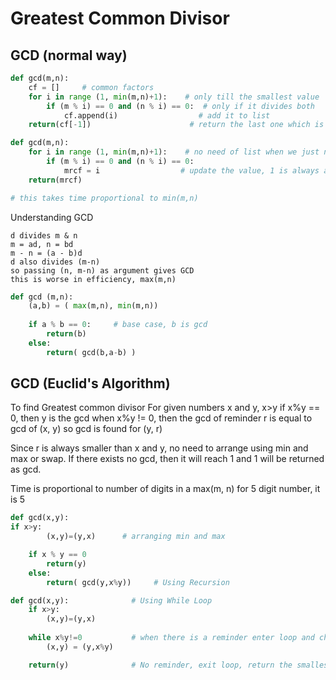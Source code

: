 # Greatest Common Divisor

## GCD (normal way)

```python
def gcd(m,n):
	cf = []     # common factors
	for i in range (1, min(m,n)+1):    # only till the smallest value
		if (m % i) == 0 and (n % i) == 0:  # only if it divides both
			cf.append(i)                  # add it to list
	return(cf[-1])                      # return the last one which is GCD

def gcd(m,n):
	for i in range (1, min(m,n)+1):    # no need of list when we just need one value
		if (m % i) == 0 and (n % i) == 0: 
			mrcf = i                  # update the value, 1 is always a divisor
	return(mrcf)       

# this takes time proportional to min(m,n)
```

Understanding GCD
```
d divides m & n
m = ad, n = bd
m - n = (a - b)d 
d also divides (m-n)
so passing (n, m-n) as argument gives GCD 
this is worse in efficiency, max(m,n)
```

```python
def gcd (m,n):
	(a,b) = ( max(m,n), min(m,n))
	
	if a % b == 0:     # base case, b is gcd
		return(b)
	else:
		return( gcd(b,a-b) )
```


## GCD (Euclid's Algorithm)

To find Greatest common divisor
	For given numbers x and y,  x>y
	if x%y == 0,     then y is the gcd
	when x%y != 0,        then the gcd of reminder r is equal to gcd of (x, y)
	so gcd is found for (y, r)

Since r is always smaller than x and y, no need to arrange using min and max or swap.
If there exists no gcd, then it will reach 1 and 1 will be returned as gcd.

Time is proportional to number of digits in a max(m, n)     for 5 digit number, it is 5

```python
def gcd(x,y):
if x>y:
		(x,y)=(y,x)      # arranging min and max

	if x % y == 0
		return(y)
	else:
		return( gcd(y,x%y))     # Using Recursion 
```

```python
def gcd(x,y):              # Using While Loop
	if x>y:
		(x,y)=(y,x)
	
	while x%y!=0           # when there is a reminder enter loop and change values
		(x,y) = (y,x%y)

	return(y)              # No reminder, exit loop, return the smalles value 
```
